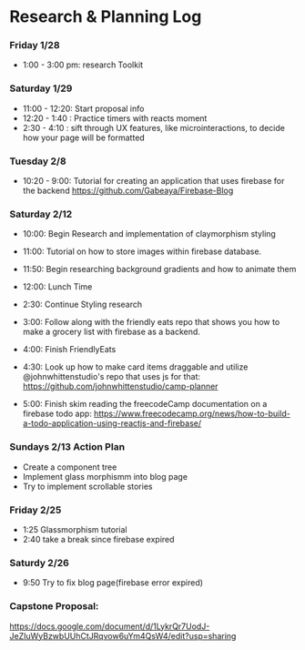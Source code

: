 # Research & Planning Log
### Friday 1/28
* 1:00 - 3:00 pm: research Toolkit 

### Saturday 1/29
* 11:00 - 12:20: Start proposal info
* 12:20 - 1:40 : Practice timers with reacts moment
* 2:30 - 4:10 : sift through UX features, like microinteractions, to decide how your page will be formatted

### Tuesday 2/8
* 10:20 - 9:00: Tutorial for creating an application that uses firebase for the backend https://github.com/Gabeaya/Firebase-Blog

### Saturday 2/12
* 10:00: Begin Research and implementation of claymorphism styling

* 11:00: Tutorial on how to store images within firebase database.
* 11:50: Begin researching background gradients and how to animate them
* 12:00: Lunch Time
* 2:30: Continue Styling research
* 3:00: Follow along with the friendly eats repo that shows you how to make a grocery list with firebase as a backend.
* 4:00: Finish FriendlyEats
* 4:30: Look up how to make card items draggable and utilize @johnwhittenstudio's repo that uses js for that: https://github.com/johnwhittenstudio/camp-planner
* 5:00: Finish skim reading the freecodeCamp documentation on a firebase todo app: https://www.freecodecamp.org/news/how-to-build-a-todo-application-using-reactjs-and-firebase/

### Sundays  2/13 Action Plan
* Create a component tree
* Implement glass morphismm into blog page
* Try to implement scrollable stories

### Friday 2/25 
* 1:25 Glassmorphism tutorial
* 2:40 take a break since firebase expired

### Saturdy 2/26 
* 9:50 Try to fix blog page(firebase error expired)

### Capstone Proposal:
https://docs.google.com/document/d/1LykrQr7UodJ-JeZIuWyBzwbUUhCtJRqvow6uYm4QsW4/edit?usp=sharing
